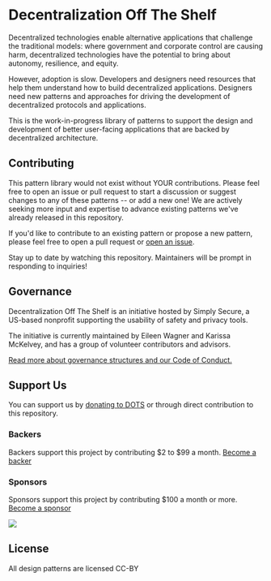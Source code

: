 # Decentralization Off The Shelf

Decentralized technologies enable alternative applications that challenge the traditional models: where government and corporate control are causing harm, decentralized technologies have the potential to bring about autonomy, resilience, and equity.

However, adoption is slow. Developers and designers need resources that help them understand how to build decentralized applications. Designers need new patterns and approaches for driving the development of decentralized protocols and applications.

This is the work-in-progress library of patterns to support the design and development of better user-facing applications that are backed by decentralized architecture.

## Contributing

This pattern library would not exist without YOUR contributions. Please feel free to open an issue or pull request to start a discussion or suggest changes to any of these patterns -- or add a new one! We are actively seeking more input and expertise to advance existing patterns we've already released in this repository.

If you'd like to contribute to an existing pattern or propose a new pattern, please feel free to open a pull request or [open an issue](https://github.com/simplysecure/dots-patterns/issues/new/choose).

Stay up to date by watching this repository. Maintainers will be prompt in responding to inquiries!

## Governance

Decentralization Off The Shelf is an initiative hosted by Simply Secure, a US-based nonprofit supporting the usability of safety and privacy tools.

The initiative is currently maintained by Eileen Wagner and Karissa McKelvey, and has a group of volunteer contributors and advisors.

[Read more about governance structures and our Code of Conduct.](https://decentpatterns.xyz/governance/)

## Support Us

You can support us by [donating to DOTS](https://decentpatterns.xyz/support-us/) or through direct contribution to this repository.

### Backers

Backers support this project by contributing $2 to $99 a month. [Become a backer](https://opencollective.com/dots#backer)

### Sponsors

Sponsors support this project by contributing \$100 a month or more. [Become a sponsor](https://opencollective.com/dots#sponsor)

<a href="https://opencollective.com/dots/sponsor/0/website" target="_blank"><img src="https://opencollective.com/dots/sponsor/0/avatar.svg"></a>

## License

All design patterns are licensed CC-BY
